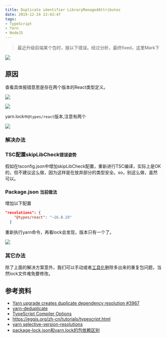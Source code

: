 ```yaml
---
title: Duplicate identifier LibraryManagedAttributes
date: 2019-12-24 13:43:47
tags:
- TypeScript
- Yarn
- NodeJS
---
```



> 最近升级前端某个包时，报以下错误。经过分析，最终fixed，这里Mark下

![](http://static.1991421.cn/2019-12-24-034917.png)

## 原因

查看具体报错意思是存在两个版本的React类型定义。

![](http://static.1991421.cn/2019-12-24-053024.png)

![](http://static.1991421.cn/2019-12-24-053111.png)

yarn.lock`中@types/react`版本,注意有两个

![](http://static.1991421.cn/2019-12-24-053203.png)


### 解决办法

### TSC配置skipLibCheck`错误姿势`

假如在tsconfig.json中增加skipLibCheck配置，重新进行TSC编译，实际上是OK的，但不建议这么做，因为这样是在放弃部分的类型安全。so，别这么做，虽然可以。

### Package.json `当前做法`
增加以下配置
```json
"resolutions": {
    "@types/react": "~16.8.19"
  }
```
重新执行yarn命令，再看lock会发现，版本只有一个了。

![](http://static.1991421.cn/2019-12-24-053955.png)

### 其它办法
除了上面的解决方案意外，我们可以手动或者[工具化](https://github.com/atlassian/yarn-deduplicate)删除多出来的重复包问题，当然lock文件难免要修改。

## 参考资料
- [Yarn upgrade creates duplicate dependency resolution #3967
](https://github.com/yarnpkg/yarn/issues/3967)
- [yarn-deduplicate](https://github.com/atlassian/yarn-deduplicate)
- [TypeScript Compiler Options](https://www.typescriptlang.org/docs/handbook/compiler-options.html)
- https://eggjs.org/zh-cn/tutorials/typescript.html
- [yarn selective-version-resolutions](https://yarnpkg.com/en/docs/selective-version-resolutions)
- [package-lock.json和yarn.lock的包依赖区别](https://segmentfault.com/a/1190000017075256)
